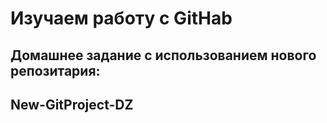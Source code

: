 <html>
<head>
<h1><strong> Изучаем работу с GitHab <strong></h1>
<h2><strong> Домашнее задание с использованием нового репозитария:<strong></h2>
<h2><strong> New-GitProject-DZ <strong></h2>
</head>
</html>
